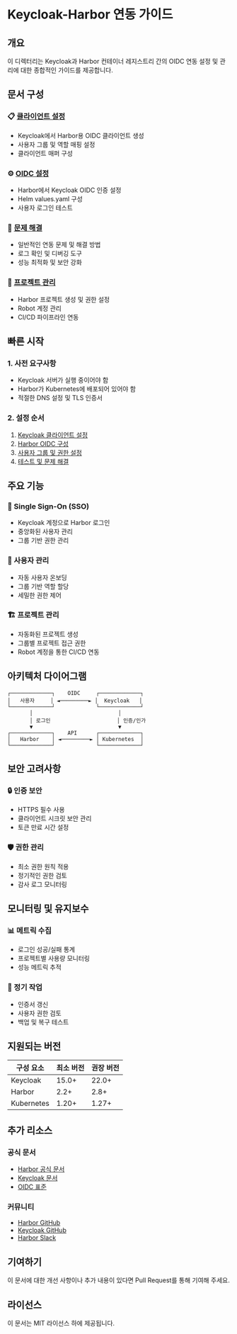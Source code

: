 # Keycloak-Harbor 연동 가이드

## 개요
이 디렉터리는 Keycloak과 Harbor 컨테이너 레지스트리 간의 OIDC 연동 설정 및 관리에 대한 종합적인 가이드를 제공합니다.

## 문서 구성

### 📋 [클라이언트 설정](./client-setup.md)
- Keycloak에서 Harbor용 OIDC 클라이언트 생성
- 사용자 그룹 및 역할 매핑 설정
- 클라이언트 매퍼 구성

### ⚙️ [OIDC 설정](./oidc-configuration.md)
- Harbor에서 Keycloak OIDC 인증 설정
- Helm values.yaml 구성
- 사용자 로그인 테스트

### 🔧 [문제 해결](./troubleshooting.md)
- 일반적인 연동 문제 및 해결 방법
- 로그 확인 및 디버깅 도구
- 성능 최적화 및 보안 강화

### 📁 [프로젝트 관리](./project-management.md)
- Harbor 프로젝트 생성 및 권한 설정
- Robot 계정 관리
- CI/CD 파이프라인 연동

## 빠른 시작

### 1. 사전 요구사항
- Keycloak 서버가 실행 중이어야 함
- Harbor가 Kubernetes에 배포되어 있어야 함
- 적절한 DNS 설정 및 TLS 인증서

### 2. 설정 순서
1. [Keycloak 클라이언트 설정](./client-setup.md)
2. [Harbor OIDC 구성](./oidc-configuration.md)
3. [사용자 그룹 및 권한 설정](./project-management.md)
4. [테스트 및 문제 해결](./troubleshooting.md)

## 주요 기능

### 🔐 Single Sign-On (SSO)
- Keycloak 계정으로 Harbor 로그인
- 중앙화된 사용자 관리
- 그룹 기반 권한 관리

### 👥 사용자 관리
- 자동 사용자 온보딩
- 그룹 기반 역할 할당
- 세밀한 권한 제어

### 🏗️ 프로젝트 관리
- 자동화된 프로젝트 생성
- 그룹별 프로젝트 접근 권한
- Robot 계정을 통한 CI/CD 연동

## 아키텍처 다이어그램

```
┌─────────────┐    OIDC     ┌─────────────┐
│   사용자     │ ◄─────────► │  Keycloak   │
└─────────────┘             └─────────────┘
       │                           │
       │ 로그인                     │ 인증/인가
       ▼                           ▼
┌─────────────┐    API      ┌─────────────┐
│   Harbor    │ ◄─────────► │ Kubernetes  │
└─────────────┘             └─────────────┘
```

## 보안 고려사항

### 🔒 인증 보안
- HTTPS 필수 사용
- 클라이언트 시크릿 보안 관리
- 토큰 만료 시간 설정

### 🛡️ 권한 관리
- 최소 권한 원칙 적용
- 정기적인 권한 검토
- 감사 로그 모니터링

## 모니터링 및 유지보수

### 📊 메트릭 수집
- 로그인 성공/실패 통계
- 프로젝트별 사용량 모니터링
- 성능 메트릭 추적

### 🔄 정기 작업
- 인증서 갱신
- 사용자 권한 검토
- 백업 및 복구 테스트

## 지원되는 버전

| 구성 요소 | 최소 버전 | 권장 버전 |
|----------|----------|----------|
| Keycloak | 15.0+ | 22.0+ |
| Harbor | 2.2+ | 2.8+ |
| Kubernetes | 1.20+ | 1.27+ |

## 추가 리소스

### 공식 문서
- [Harbor 공식 문서](https://goharbor.io/docs/)
- [Keycloak 문서](https://www.keycloak.org/documentation)
- [OIDC 표준](https://openid.net/connect/)

### 커뮤니티
- [Harbor GitHub](https://github.com/goharbor/harbor)
- [Keycloak GitHub](https://github.com/keycloak/keycloak)
- [Harbor Slack](https://cloud-native.slack.com/channels/harbor)

## 기여하기
이 문서에 대한 개선 사항이나 추가 내용이 있다면 Pull Request를 통해 기여해 주세요.

## 라이선스
이 문서는 MIT 라이선스 하에 제공됩니다.